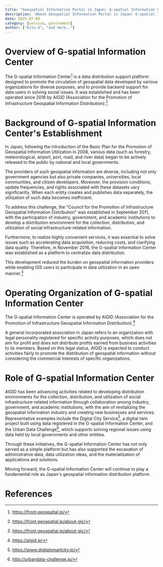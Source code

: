 ```yaml
---
title: "Geospatial Information Portal in Japan: G-spatial Information Center"
description: 'About Geospatial Information Portal in Japan: G-spatial Information Center'
date: 2025-07-09
category: [service, government]
author: ["Eita.H", "and more.."]
---
```


# Overview of G-spatial Information Center
The G-spatial Information Center[^1] is a data distribution support platform designed to promote the circulation of geospatial data developed by various organizations for diverse purposes, and to provide backend support for data users in solving social issues. It was established and has been operated since 2016 by AIGID (Association for the Promotion of Infrastructure Geospatial Information Distribution).[^2]

# Background of G-spatial Information Center's Establishment
In Japan, following the introduction of the Basic Plan for the Promotion of Geospatial Information Utilization in 2008, various data (such as forestry, meteorological, airport, port, road, and river data) began to be actively released to the public by national and local governments.

The providers of such geospatial information are diverse, including not only government agencies but also private companies, universities, local communities, and citizen developers. Moreover, the provision conditions, update frequencies, and rights associated with these datasets vary significantly. When each entity creates and publishes data separately, the utilization of such data becomes inefficient.

To address this challenge, the "Council for the Promotion of Infrastructure Geospatial Information Distribution" was established in September 2011, with the participation of industry, government, and academic institutions to develop a distribution environment for the collection, distribution, and utilization of social infrastructure-related information.

Furthermore, to realize highly convenient services, it was essential to solve issues such as accelerating data acquisition, reducing costs, and clarifying data quality. Therefore, in November 2016, the G-spatial Information Center was established as a platform to centralize data distribution.

This development reduced the burden on geospatial information providers while enabling GIS users to participate in data utilization in an open manner.[^2]

# Operating Organization of G-spatial Information Center
The G-spatial Information Center is operated by AIGID (Association for the Promotion of Infrastructure Geospatial Information Distribution).[^3]

A general incorporated association in Japan refers to an organization with legal personality registered for specific activity purposes, which does not aim for profit and does not distribute profits earned from business activities to its members. Based on this legal status, AIGID is expected to conduct activities fairly to promote the distribution of geospatial information without considering the commercial interests of specific organizations.

# Role of G-spatial Information Center
AIGID has been advancing activities related to developing distribution environments for the collection, distribution, and utilization of social infrastructure-related information through collaboration among industry, government, and academic institutions, with the aim of revitalizing the geospatial information industry and creating new businesses and services. Representative examples include the Digital City Service[^4], a digital twin project built using data registered in the G-spatial Information Center, and the Urban Data Challenge[^5], which supports solving regional issues using data held by local governments and other entities.

Through these initiatives, the G-spatial Information Center has not only served as a simple platform but has also supported the excavation of administrative data, data utilization ideas, and the materialization of applications and solutions.

Moving forward, the G-spatial Information Center will continue to play a fundamental role as Japan's geospatial information distribution platform.

# References
[^1]: https://front.geospatial.jp/
[^2]: https://front.geospatial.jp/about-gic/
[^3]: https://aigid.jp/
[^4]: https://www.digitalsmartcity.jp/
[^5]: http://urbandata-challenge.jp/

